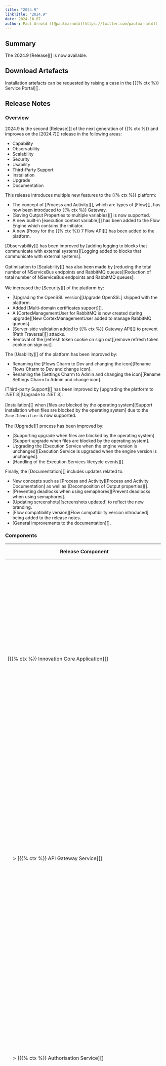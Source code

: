 ```yaml
---
title: "2024.9"
linkTitle: "2024.9"
date: 2024-10-07
author: Paul Arnold ([@paulmarnold](https://twitter.com/paulmarnold))
---
```


## Summary

The 2024.9 [Release][] is now available.

## Download Artefacts

Installation artefacts can be requested by raising a case in the [{{% ctx %}} Service Portal][].

## Release Notes

### Overview

2024.9 is the second [Release][] of the next generation of {{% ctx %}} and improves on the [2024.7][] release in the following areas:

* Capability
* Observability
* Scalability
* Security
* Usability
* Third-Party Support
* Installation
* Upgrade
* Documentation

This release introduces multiple new features to the {{% ctx %}} platform:

* The concept of [Process and Activity][], which are types of [Flow][], has now been introduced to {{% ctx %}} Gateway.
* [Saving Output Properties to multiple variables][] is now supported.
* A new built-in [execution context variable][] has been added to the Flow Engine which contains the initiator.
* A new [Proxy for the {{% ctx %}} 7 Flow API][] has been added to the platform.

[Observability][] has been improved by [adding logging to blocks that communicate with external systems][Logging added to blocks that communicate with external systems].  
\
Optimisation to [Scalability][] has also been made by [reducing the total number of NServiceBus endpoints and RabbitMQ queues][Reduction of total number of NServiceBus endpoints and RabbitMQ queues].  
\
We increased the [Security][] of the platform by:

* [Upgrading the OpenSSL version][Upgrade OpenSSL] shipped with the platform.
* Added [Multi-domain certificates support][].
* A [CortexManagementUser for RabbitMQ is now created during upgrade][New CortexManagementUser added to manage RabbitMQ queues].
* [Server-side validation added to {{% ctx %}} Gateway API][] to prevent [Path Traversal][] attacks.
* Removal of the [refresh token cookie on sign out][remove refresh token cookie on sign out].

The [Usability][] of the platform has been improved by:

* Renaming the [Flows Charm to Dev and changing the icon][Rename Flows Charm to Dev and change icon].
* Renaming the [Settings Charm to Admin and changing the icon][Rename Settings Charm to Admin and change icon].

[Third-party Support][] has been improved by [upgrading the platform to .NET 8][Upgrade to .NET 8].  
\
[Installation][] when [files are blocked by the operating system][Support installation when files are blocked by the operating system] due to the `Zone.Identifier` is now supported.  
\
The [Upgrade][] process has been improved by:

* [Supporting upgrade when files are blocked by the operating system][Support upgrade when files are blocked by the operating system].
* Upgrading the [Execution Service when the engine version is unchanged][Execution Service is upgraded when the engine version is unchanged].
* [Handling of the Execution Services lifecycle events][].

Finally, the [Documentation][] includes updates related to:

* New concepts such as [Process and Activity][Process and Activity Documentation] as well as [Decomposition of Output properties][].
* [Preventing deadlocks when using semaphores][Prevent deadlocks when using semaphores].
* [Updating screenshots][screenshots updated] to reflect the new branding.
* [Flow compatibility version][Flow compatibility version introduced] being added to the release notes.
* [General improvements to the documentation][].

### Components

| <nobr> Release Component </nobr>                                               | Version       | Updated | Update Type   | Breaking Change | Notes  |
|--------------------------------------------------------------------------------|---------------|---------|---------------|-----------------|--------|
| <nobr>[{{% ctx %}} Innovation Core Application][] </nobr>                      | 53.0.0.24430  | Yes     | Major         | Yes             | Major changes occurred between releases, these changes are related to the reduction of the total number of NServiceBus endpoints and RabbitMQ queues are [breaking][Breaking - Reduction of total number of NServiceBus endpoints and RabbitMQ queues] between 2024.7 and 2024.9 if upgraded on its own   |
| <nobr>&nbsp; &nbsp; > [{{% ctx %}} API Gateway Service][] </nobr>              | 38.3.0.24430  | Yes     | Major         | Yes             | Major changes occurred between releases, these changes are related to the reduction of the total number of NServiceBus endpoints and RabbitMQ queues are [breaking][Breaking - Reduction of total number of NServiceBus endpoints and RabbitMQ queues] between 2024.7 and 2024.9 if upgraded on its own   |
| <nobr>&nbsp; &nbsp; > [{{% ctx %}} Authorisation Service][] </nobr>            | 7.0.2.24430   | Yes     | Major         | Yes             | Major changes occurred between releases, these changes are related to the reduction of the total number of NServiceBus endpoints and RabbitMQ queues are [breaking][Breaking - Reduction of total number of NServiceBus endpoints and RabbitMQ queues] between 2024.7 and 2024.9 if upgraded on its own   |
| <nobr>&nbsp; &nbsp; > [{{% ctx %}} Concurrency Management Service][] </nobr>   | 7.0.2.24430   | Yes     | Major         | Yes             | Major changes occurred between releases, these changes are related to the reduction of the total number of NServiceBus endpoints and RabbitMQ queues are [breaking][Breaking - Reduction of total number of NServiceBus endpoints and RabbitMQ queues] between 2024.7 and 2024.9 if upgraded on its own   |
| <nobr>&nbsp; &nbsp; > [{{% ctx %}} Configuration Management Service][] </nobr> | 7.0.2.24430   | Yes     | Major         | Yes             | Major changes occurred between releases, these changes are related to the reduction of the total number of NServiceBus endpoints and RabbitMQ queues are [breaking][Breaking - Reduction of total number of NServiceBus endpoints and RabbitMQ queues] between 2024.7 and 2024.9 if upgraded on its own   |
| <nobr>&nbsp; &nbsp; > [{{% ctx %}} Data Storage Service][] </nobr>             | 9.0.13.24430  | Yes     | Major         | Yes             | Major changes occurred between releases, these changes are related to the reduction of the total number of NServiceBus endpoints and RabbitMQ queues are [breaking][Breaking - Reduction of total number of NServiceBus endpoints and RabbitMQ queues] between 2024.7 and 2024.9 if upgraded on its own   |
| <nobr>&nbsp; &nbsp; > [{{% ctx %}} Execution Management Service][] </nobr>     | 7.0.2.24430   | Yes     | Major         | Yes             | Major changes occurred between releases, these changes are related to the reduction of the total number of NServiceBus endpoints and RabbitMQ queues are [breaking][Breaking - Reduction of total number of NServiceBus endpoints and RabbitMQ queues] between 2024.7 and 2024.9 if upgraded on its own   |
| <nobr>&nbsp; &nbsp; > [{{% ctx %}} Licence Management Service][] </nobr>       | 7.0.2.24430   | Yes     | Major         | Yes             | Major changes occurred between releases, these changes are related to the reduction of the total number of NServiceBus endpoints and RabbitMQ queues are [breaking][Breaking - Reduction of total number of NServiceBus endpoints and RabbitMQ queues] between 2024.7 and 2024.9 if upgraded on its own   |
| <nobr>&nbsp; &nbsp; > [{{% ctx %}} Listeners Service][] </nobr>                | 2.0.0.24430   | Yes     | First Release | N/A             |        |
| <nobr>&nbsp; &nbsp; > [{{% ctx %}} Package Management Service][] </nobr>       | 11.0.2.24430  | Yes     | Major         | Yes             | Major changes occurred between releases, these changes are related to the reduction of the total number of NServiceBus endpoints and RabbitMQ queues are [breaking][Breaking - Reduction of total number of NServiceBus endpoints and RabbitMQ queues] between 2024.7 and 2024.9 if upgraded on its own   |
| <nobr>&nbsp; &nbsp; > [{{% ctx %}} Provisioning Service][] </nobr>             | 13.1.2.24430  | Yes     | Major         | Yes             | Major changes occurred between releases, these changes are related to the reduction of the total number of NServiceBus endpoints and RabbitMQ queues are [breaking][Breaking - Reduction of total number of NServiceBus endpoints and RabbitMQ queues] between 2024.7 and 2024.9 if upgraded on its own   |
| <nobr>&nbsp; &nbsp; > [{{% ctx %}} Scheduling Service][] </nobr>               | 7.0.8.24430   | Yes     | Major         | Yes             | Major changes occurred between releases, these changes are related to the reduction of the total number of NServiceBus endpoints and RabbitMQ queues are [breaking][Breaking - Reduction of total number of NServiceBus endpoints and RabbitMQ queues] between 2024.7 and 2024.9 if upgraded on its own   |
| <nobr>&nbsp; &nbsp; > [{{% ctx %}} Triggers Service][] </nobr>                 | 11.0.0.24430  | Yes     | Major         | Yes             | Major changes occurred between releases, these changes are related to the reduction of the total number of NServiceBus endpoints and RabbitMQ queues are [breaking][Breaking - Reduction of total number of NServiceBus endpoints and RabbitMQ queues] between 2024.7 and 2024.9 if upgraded on its own   |
| <nobr>[{{% ctx %}} Innovation Execution Application][] </nobr>                 | 24.1.1.24430  | Yes     | Major         | Yes             | Major changes occurred between releases, these changes are related to the reduction of the total number of NServiceBus endpoints and RabbitMQ queues are [breaking][Breaking - Reduction of total number of NServiceBus endpoints and RabbitMQ queues] between 2024.7 and 2024.9 if upgraded on its own   |
| <nobr>&nbsp; &nbsp; > [{{% ctx %}} Execution Service][] </nobr>                | 24.1.1.24430  | Yes     | Major         | Yes             | Major changes occurred between releases, these changes are related to the reduction of the total number of NServiceBus endpoints and RabbitMQ queues are [breaking][Breaking - Reduction of total number of NServiceBus endpoints and RabbitMQ queues] between 2024.7 and 2024.9 if upgraded on its own   |
| <nobr>[{{% ctx %}} Gateway][Gateway], including [{{% ctx %}} Studio][] </nobr> | 12.3.2.24430  | Yes     | Major         | Yes             | Major changes occurred between releases, these changes are related to the server-side validation of the APIs are [breaking][Breaking - Server-side validation added to {{% ctx %}} Gateway API] between 2024.7 and 2024.9 |
| <nobr>[{{% ctx %}} Blocks Package][Blocks] </nobr>                             | 48.2.0.24420  | Yes     | Major         | Yes             | Major changes occurred between releases, these changes are related to the upgrade to .NET 8 and are [breaking][Breaking - Upgrade to .NET 8] between 2024.7 and 2024.9 |
| <nobr>[{{% ctx %}} Interaction Portal][Interaction Portal] </nobr>             | 2.0.0.24340   | No      | N/A           | N/A             |        |
| <nobr>{{% ctx %}} App Server Install Scripts </nobr>                           | 5.2.3.24430   | Yes     | Minor         | N/A             |        |
| <nobr>{{% ctx %}} Web App Server Install Scripts </nobr>                       | 8.1.1.24420   | Yes     | Patch         | N/A             |        |
| <nobr>{{% ctx %}} Upgrade Scripts </nobr>                                      | 1.2.8.24430   | Yes     | Patch         | N/A             |        |
| <nobr>{{% ctx %}} Licence Fingerprint Generator </nobr>                        | 4.1.0.24360   | Yes     | Major         | Yes             | Major changes occurred between releases, these changes are related to the upgrade to .NET 8 and are [breaking][Breaking - Upgrade to .NET 8] between 2024.7 and 2024.9 |
| <nobr>{{% ctx %}} Encryption Key Generator </nobr>                             | 2.0.0.24350   | Yes     | Major         | Yes             | Major changes occurred between releases, these changes are related to the upgrade to .NET 8 and are [breaking][Breaking - Upgrade to .NET 8] between 2024.7 and 2024.9 |
| <nobr>{{% ctx %}} Encryptor </nobr>                                            | 3.1.0.24330   | No      | N/A           | N/A             |        |
| <nobr>{{% ctx %}} Flows Upgrader </nobr>                                       | 2.0.0.24350   | Yes     | Major         | Yes             | Major changes occurred between releases, these changes are related to the upgrade to .NET 8 and are [breaking][Breaking - Upgrade to .NET 8] between 2024.7 and 2024.9 |
| <nobr>{{% ctx %}} Observability</nobr>                                         | 3.0.0         | No      | N/A           | N/A             |        |

### Features

#### Capability

##### Process and Activity

The [concept of Process and Activity][Process and Activity] has been introduced to the {{% ctx %}} Gateway. This allows for the creation of [Process][] and [Activity][] flows.  
[Processes][Process] are a type of [Flow][] that can contain multiple [Activities][Activity] and are used to model high-level business processes.  
[Activities][Activity] are a type of [Flow][] that can be used to model tasks or actions.

Affected Components:

* [{{% ctx %}} Gateway][Gateway]
* [{{% ctx %}} Innovation Execution Application][]
  * [{{% ctx %}} Execution Service][]
* [{{% ctx %}} Block Packages][Blocks]

##### Saving Output Properties to multiple variables

It is now possible to use the [Expression editor][] for output properties.  
This supports a new [decomposition syntax][] allowing saving selected values from an output property to multiple variables.  

Affected Components:

* [{{% ctx %}} Gateway][Gateway]
* [{{% ctx %}} Innovation Execution Application][]
  * [{{% ctx %}} Execution Service][]

##### Execution context variable

A new [built-in _executionContext variable][] is now exposed in [processes][process] and [activities][activity].  
The `_executionContext` variable contains the initiator of the flow execution, as well as an `Extensions` property that can be used to store additional information.  

Affected Components:

* [{{% ctx %}} Gateway][Gateway]
* [{{% ctx %}} Innovation Execution Application][]
  * [{{% ctx %}} Execution Service][]

##### Proxy for the {{% ctx %}} 7 Flow API

A new proxy for the {{% ctx %}} 7 Flow [API][] has been added to simplify migrating to the platform. This allows for the execution of flows using the same [API][] as the one used in {{% ctx %}} 7.  

The [API][] includes the following endpoints:

* Encrypt
* Run Flow
* Run Flow Asynchronously

By default, the `Run Flow` and `Run Flow Asynchronously` endpoints will run the specified flow within the default package and version.  
To run the flow in a different package and version, the following [APIs][API] have been added to configure mappings between FlowNames and specific package versions:

* Get all mappings
* Add single mapping
* Remove single mapping
* Remove all mappings

Affected Components:

* [{{% ctx %}} Innovation Core Application][]
  * [{{% ctx %}} API Gateway Service][]
  * [{{% ctx %}} Listeners Service][]
  * [{{% ctx %}} Triggers Service][]

#### Observability

##### Logging added to blocks that communicate with external systems

Block logging has been added to blocks that communicate with external systems.  
The following blocks and properties are logged:

* [Execute Data Command][]
  * [Command][DataCommand]
* [Execute HTTP Request][]
  * [HTTPRequest][]
  * [HTTPResponse][]
* [Execute SOAP Request][]
  * [SOAPRequest][]
  * [SOAPResponse][]
* [Execute Powershell Script][]
  * [Script][]
  * [Parameters][]
  * [Outputs][]
  * [Records][]
* [Execute SSH Command][]
  * [Command][]
  * [Response][]
  * [SSH Logs][]

Affected Components:

* [{{% ctx %}} Innovation Execution Application][]
  * [{{% ctx %}} Execution Service][]
* [{{% ctx %}} Block Packages][Blocks]

#### Scalability

##### Reduction of total number of NServiceBus endpoints and RabbitMQ queues

An exercise has been undertaken to reduce the total number of NServiceBus endpoints and RabbitMQ queues in the platform.
This has been achieved by consolidating the endpoints and queues where possible.

Affected Components:

* [{{% ctx %}} Innovation Core Application][]
  * [{{% ctx %}} API Gateway Service][]
  * [{{% ctx %}} Authorisation Service][]
  * [{{% ctx %}} Concurrency Management Service][]
  * [{{% ctx %}} Configuration Management Service][]
  * [{{% ctx %}} Data Storage Service][]
  * [{{% ctx %}} Execution Management Service][]
  * [{{% ctx %}} Licence Management Service][]
  * [{{% ctx %}} Package Management Service][]
  * [{{% ctx %}} Provisioning Service][]
  * [{{% ctx %}} Scheduling Service][]
  * [{{% ctx %}} Triggers Service][]
* [{{% ctx %}} Innovation Execution Application][]
  * [{{% ctx %}} Execution Service][]

#### Security

##### Upgrade OpenSSL

The OpenSSL version shipped with the platform has been upgraded to the latest version.

Affected Components:

* {{% ctx %}} App Server Install Scripts
* {{% ctx %}} Web App Server Install Scripts

##### Multi-domain certificates support

Support for Multi Domain Certificates in HA deployment is now supported.

Affected Components:

* {{% ctx %}} App Server Install Scripts
* {{% ctx %}} Web App Server Install Scripts

##### New CortexManagementUser added to manage RabbitMQ queues

A new management user for RabbitMQ queues is now created when providing `RabbitMqManagementUser` and `RabbitMqManagementPassword` during installation or upgrade.

Affected Components:

* {{% ctx %}} App Server Install Scripts

##### Server-side validation added to {{% ctx %}} Gateway API

The {{% ctx %}} Gateway [API][] now includes server-side validation to prevent [Path Traversal][] attacks when creating new flows and groups.

Affected Components:

* [{{% ctx %}} Gateway][Gateway]

##### Remove refresh token cookie on sign out

The refresh token cookie is now removed when a user signs out of {{% ctx %}} Gateway, preventing any further use of the token after the user has logged out.

Affected Components:

* [{{% ctx %}} Gateway][Gateway]

#### Usability

##### Rename Flows Charm to Dev and change icon

The Flows Charm has been renamed to Dev and the icon has been changed to reflect this.

Affected Components:

* [{{% ctx %}} Gateway][Gateway]

##### Rename Settings Charm to Admin and change icon

The Settings Charm has been renamed to Admin and the icon has been changed to reflect this.

Affected Components:

* [{{% ctx %}} Gateway][Gateway]

#### Third-party Support

##### Upgrade to .NET 8

The platform has been upgraded to [.NET 8][], allowing us to go to the latest version of [Service Fabric][].
This was required as .NET 6 will be out of support in November.

{{% alert title="Note" %}}
Upgrade excludes {{% ctx %}} Gateway as currently on .NET Framework 4.7.2 which is not compatible with .NET 8, and still under long term support.
{{% /alert %}}

Affected Components:

* [{{% ctx %}} Innovation Core Application][]
  * [{{% ctx %}} API Gateway Service][]
  * [{{% ctx %}} Authorisation Service][]
  * [{{% ctx %}} Concurrency Management Service][]
  * [{{% ctx %}} Configuration Management Service][]
  * [{{% ctx %}} Data Storage Service][]
  * [{{% ctx %}} Execution Management Service][]
  * [{{% ctx %}} Licence Management Service][]
  * [{{% ctx %}} Package Management Service][]
  * [{{% ctx %}} Provisioning Service][]
  * [{{% ctx %}} Scheduling Service][]
  * [{{% ctx %}} Triggers Service][]
* [{{% ctx %}} Innovation Execution Application][]
  * [{{% ctx %}} Execution Service][]
* [{{% ctx %}} Block Packages][Blocks]
* {{% ctx %}} App Server Install Scripts
* {{% ctx %}} Web App Server Install Scripts
* {{% ctx %}} Upgrade Scripts
* {{% ctx %}} Licence Fingerprint Generator
* {{% ctx %}} Encryption Key Generator
* {{% ctx %}} Flows Upgrader

##### Upgrade to the latest version of Service Fabric

The latest version of Service Fabric has been included in the artefacts.  
During upgrade, the Service Fabric cluster version will be upgrade to the packaged version in the artefacts.

Affected Components:

* {{% ctx %}} Upgrade Scripts

#### Installation

##### Support installation when files are blocked by the operating system

The installation scripts have been amended to unblock files before running if the operating system has files being blocked by `Zone.Identifier`.  

{{% alert title="Note" %}}
`Zone.Identifier` is a file property that indicates a file was downloaded from the internet and is potentially unsafe. Windows uses this property as a protection feature.
{{% /alert %}}

Affected Components:

* {{% ctx %}} App Server Install Scripts
* {{% ctx %}} Web App Server Install Scripts

#### Upgrade

##### Support upgrade when files are blocked by the operating system

The upgrade scripts have been amended to unblock files before running if the operating system has files being blocked by `Zone.Identifier`.  

{{% alert title="Note" %}}
`Zone.Identifier` is a file property that indicates a file was downloaded from the internet and is potentially unsafe. Windows uses this property as a protection feature.
{{% /alert %}}

Affected Components:

* {{% ctx %}} Upgrade Scripts

##### Execution Service is upgraded when the engine version is unchanged

The Execution Service will now be upgraded when the engine version is unchanged. This is to ensure the upgrade works, including edge cases such as patches.

Affected Components:

* {{% ctx %}} Upgrade Scripts

##### Handling of the Execution Services lifecycle events

The Execution Services handle Service Fabric lifecycle events allowing flows to end gracefully within a defined period.  
This includes a `Graceful Period timeout` and a `Cancel Period Timeout`, both which default to 5 minutes, and are configurable.

Currently, there is no documentation available on how to do this. For further assistance, please raise a case in the [{{% ctx %}} Service Portal][].

Affected Components:

* [{{% ctx %}} Innovation Core Application][]
  * [{{% ctx %}} API Gateway Service][]
  * [{{% ctx %}} Configuration Management Service][]
* [{{% ctx %}} Innovation Execution Application][]
  * [{{% ctx %}} Execution Service][]
* [{{% ctx %}} Block Packages][Blocks]

#### Documentation

##### Process and Activity

The [What is a Flow][] documentation has been updated to include information on the new concepts of [Processes][Process] and [Activities][Activity].

##### Decomposition of Output properties

The [What is a Block Property][] documentation has been updated to include information on the new [Decomposition of Output properties][decomposition syntax] feature.

##### Prevent deadlocks when using semaphores

A new section has been added to the documentation explaining how to [prevent deadlocks][] when using semaphores.

##### Screenshots updated

Screenshots within the documentation has been updated to reflect the new branding, including [Blocks][] icons and various [{{% ctx %}} Gateway][] screenshots.

##### Flow compatibility version introduced

The [Flow compatibility version][] has been added to the release notes.

##### General improvements to the documentation

Various improvements have been made to the documentation to improve the overall quality and readability.

### Bug Fixes

#### Capability

##### {{% ctx %}} Gateway encryptor not aligned with Service Fabric

The Encryptor has been aligned between the {{% ctx %}} Gateway and Service Fabric.  
This ensures that encrypted values created with the default key can still be decrypted if a custom private key has been set.

Affected Components:

* [{{% ctx %}} Gateway][Gateway]

#### Upgrade

##### Certificate update does not work after upgrade

A bug has been fixed which prevented the update of certificates after an upgrade.

Affected Components:

* {{% ctx %}} Upgrade Scripts

#### Documentation

##### Missing Platform property in Log Event documentation

The Platform property the the Log Event documentation was missing. This has been added to the documentation.

### Breaking Changes

The following features have introduced breaking changes in the 2024.9 release of the {{% ctx %}} Platform:

#### Upgrade to .NET 8

The platform has been upgraded to [.NET 8][].

#### Reduction of total number of NServiceBus endpoints and RabbitMQ queues

The following feature has changed internal endpoints and queues in the platform, which may cause issues if upgrading from 2024.7 to 2024.9 without upgrading all components at the same time.  
The platform will need to be upgraded using the [Upgrade Instructions][].

#### Server-side validation added to {{% ctx %}} Gateway API

The following feature has added validation to the [{{% ctx %}} Gateway][] API to prevent [Path Traversal][] attacks, which now returns an error if the path is invalid.

### Known Limitations

There are no known limitations added as part of the 2024.9 release of the {{% ctx %}} Platform.

## Version Support

### Operating Systems

| OS Type | Supported Versions                                |
|---------|---------------------------------------------------|
| Windows | <ul><li>Server 2019</li><li>Server 2022</li></ul> |
| Linux   | Linux is not currently supported                  |

### 7.X Compatibility

| 7.X Version | Is compatible? | Notes                                        |
|-------------|----------------|----------------------------------------------|
| 7.2         | Yes            |                                              |
| 7.1         | No             | Need to upgrade 7.1 to 7.2 for compatibility |
| 7.0         | No             | Need to upgrade 7.0 to 7.2 for compatibility |

### Flow Compatibility

| Release | Compatibility Version |
|---------|-----------------------|
| 2024.9  | 31.24311              |
| 2024.7  | 31.24311              |
| 2024.5  | 31.24311              |
| 2024.3  | 30                    |

### Observability Compatibility

| Release | Grafana Version          | Grafana Loki Version | {{% ctx %}} Observability Version |
|---------|--------------------------|----------------------|-----------------------------------|
| 2024.9  | [10.4.1][Grafana 10.4.1] | [3.0.0][Loki 3.0.0]  | [3.0.0][Observability 3.0.0]      |
| 2024.7  | [10.4.1][Grafana 10.4.1] | [3.0.0][Loki 3.0.0]  | [3.0.0][Observability 3.0.0]      |
| 2024.5  | [10.4.1][Grafana 10.4.1] | [3.0.0][Loki 3.0.0]  | [3.0.0][Observability 3.0.0]      |
| 2024.3  | [8.5.4][Grafana 8.5.4]   | [2.5.0][Loki 2.5.0]  | [2.2.0][Observability 2.2.0]      |

## Install Instructions

If you are installing a new 2024.9 platform or adding it to an existing 7.2 Installation see the guidance below; otherwise, if you are upgrading from an existing 2024.7 platform refer to the [Upgrade Instructions][].

Installing {{% ctx %}} Only:

* [Multiple Server - With HA][Innovation Only - Multiple Server - With HA]
* [Single Server - Without HA][Innovation Only - Single Server - Without HA]

Adding {{% ctx %}} to a 7.2 Installation:

* [Multiple Server - With HA][Adding Innovation to a 7.2 Installation - Multiple Server - With HA]
* [Single Server - Without HA][Adding Innovation to a 7.2 Installation - Single Server - Without HA]

## Upgrade Instructions

If you are upgrading from an existing 2024.7 platform see the guidance below:

Upgrading {{% ctx %}}:

* [Multiple Server - With HA][Upgrade - Multiple Server - With HA]
* [Single Server - Without HA][Upgrade - Single Server - Without HA]

## Upcoming Releases

Releases are currently forecast to be made available on:

| Release | Release Type   | Forecast Release Date              |
|---------|----------------|------------------------------------|
| 2024.9  | [Release][]    | Week commencing 7th October 2024   |
| 2024.11 | [Fast Track][] | Week commencing 2nd December 2024  |
| 2025.1  | [Fast Track][] | Week commencing 10th February 2025 |

[{{% ctx %}} Innovation Core Application]: {{< url path="Cortex.Guides.CortexInnovation.CoreApplication.MainDoc" version="2024.9" >}}
[{{% ctx %}} API Gateway Service]: {{< url path="Cortex.Guides.CortexInnovation.CoreApplication.Services.ApiGatewayService.MainDoc" version="2024.9" >}}
[{{% ctx %}} Authorisation Service]: {{< url path="Cortex.Guides.CortexInnovation.CoreApplication.Services.AuthorisationService.MainDoc" version="2024.9" >}}
[{{% ctx %}} Concurrency Management Service]: {{< url path="Cortex.Guides.CortexInnovation.CoreApplication.Services.ConcurrencyManagementService.MainDoc" version="2024.9" >}}
[{{% ctx %}} Configuration Management Service]: {{< url path="Cortex.Guides.CortexInnovation.CoreApplication.Services.ConfigurationManagementService.MainDoc" version="2024.9" >}}
[{{% ctx %}} Data Storage Service]: {{< url path="Cortex.Guides.CortexInnovation.CoreApplication.Services.DataStorageService.MainDoc" version="2024.9" >}}
[{{% ctx %}} Execution Management Service]: {{< url path="Cortex.Guides.CortexInnovation.CoreApplication.Services.ExecutionManagementService.MainDoc" version="2024.9" >}}
[{{% ctx %}} Licence Management Service]: {{< url path="Cortex.Guides.CortexInnovation.CoreApplication.Services.LicenceManagementService.MainDoc" version="2024.9" >}}
[{{% ctx %}} Listeners Service]: {{< url path="Cortex.Guides.CortexInnovation.CoreApplication.Services.ListenersService.MainDoc" version="2024.9" >}}
[{{% ctx %}} Package Management Service]: {{< url path="Cortex.Guides.CortexInnovation.CoreApplication.Services.PackageManagementService.MainDoc" version="2024.9" >}}
[{{% ctx %}} Provisioning Service]: {{< url path="Cortex.Guides.CortexInnovation.CoreApplication.Services.ProvisioningService.MainDoc" version="2024.9" >}}
[{{% ctx %}} Scheduling Service]: {{< url path="Cortex.Guides.CortexInnovation.CoreApplication.Services.SchedulingService.MainDoc" version="2024.9" >}}
[{{% ctx %}} Triggers Service]: {{< url path="Cortex.Guides.CortexInnovation.CoreApplication.Services.TriggersService.MainDoc" version="2024.9" >}}
[{{% ctx %}} Innovation Execution Application]: {{< url path="Cortex.Guides.CortexInnovation.ExecutionApplication.MainDoc" version="2024.9" >}}
[{{% ctx %}} Execution Service]: {{< url path="Cortex.Guides.CortexInnovation.ExecutionApplication.Services.ExecutionService.MainDoc" version="2024.9" >}}
[Interaction Portal]: {{< url path="Cortex.Guides.CortexInteractionPortal.MainDoc" version="2024.9" >}}

[Process and Activity]: {{< ref "#process-and-activity" >}}
[Saving Output Properties to multiple variables]: {{< ref "#saving-output-properties-to-multiple-variables" >}}
[execution context variable]: {{< ref "#execution-context-variable" >}}
[Proxy for the {{% ctx %}} 7 Flow API]: {{< ref "#proxy-for-the-cortex-7-flow-api" >}}
[Observability]: {{< ref "#observability" >}}
[Logging added to blocks that communicate with external systems]: {{< ref "#logging-added-to-blocks-that-communicate-with-external-systems" >}}
[Scalability]: {{< ref "#scalability" >}}
[Reduction of total number of NServiceBus endpoints and RabbitMQ queues]: {{< ref "#reduction-of-total-number-of-nservicebus-endpoints-and-rabbitmq-queues" >}}
[Security]: {{< ref "#security" >}}
[Upgrade OpenSSL]: {{< ref "#upgrade-openssl" >}}
[Multi-domain certificates support]: {{< ref "#multi-domain-certificates-support" >}}
[New CortexManagementUser added to manage RabbitMQ queues]: {{< ref "#new-cortexmanagementuser-added-to-manage-rabbitmq-queues" >}}
[Server-side validation added to {{% ctx %}} Gateway API]: {{< ref "#server-side-validation-added-to-cortex-gateway-api" >}}
[Remove refresh token cookie on sign out]: {{< ref "#remove-refresh-token-cookie-on-sign-out" >}}
[Usability]: {{< ref "#usability" >}}
[Rename Flows Charm to Dev and change icon]: {{< ref "#rename-flows-charm-to-dev-and-change-icon" >}}
[Rename Settings Charm to Admin and change icon]: {{< ref "#rename-settings-charm-to-admin-and-change-icon" >}}
[Third-party Support]: {{< ref "#third-party-support" >}}
[Upgrade to .NET 8]: {{< ref "#upgrade-to-net-8" >}}
[Installation]: {{< ref "#installation" >}}
[Support installation when files are blocked by the operating system]: {{< ref "#support-installation-when-files-are-blocked-by-the-operating-system" >}}
[Upgrade]: {{< ref "#upgrade" >}}
[Support upgrade when files are blocked by the operating system]: {{< ref "#support-upgrade-when-files-are-blocked-by-the-operating-system" >}}
[Execution Service is upgraded when the engine version is unchanged]: {{< ref "#execution-service-is-upgraded-when-the-engine-version-is-unchanged" >}}
[Handling of the Execution Services lifecycle events]: {{< ref "#handling-of-the-execution-services-lifecycle-events" >}}
[Documentation]: {{< ref "#documentation" >}}
[Process and Activity Documentation]: {{< ref "#process-and-activity-1" >}}
[Decomposition of Output properties]: {{< ref "#decomposition-of-output-properties" >}}
[Prevent deadlocks when using semaphores]: {{< ref "#prevent-deadlocks-when-using-semaphores" >}}
[Screenshots updated]: {{< ref "#screenshots-updated" >}}
[Flow compatibility version introduced]: {{< ref "#flow-compatibility-version-introduced" >}}
[General improvements to the documentation]: {{< ref "#general-improvements-to-the-documentation" >}}

[Flow compatibility version]: {{< ref "#flow-compatibility" >}}

[Upgrade Instructions]: {{< ref "#upgrade-instructions" >}}

[{{% ctx %}} Gateway]: {{< url path="Cortex.Guides.Gateway.MainDoc" version="2024.9" >}}
[Blocks]: {{< url path="Cortex.Reference.Blocks.MainDoc" version="2024.9" >}}
[What is a Flow]: {{< url path="Cortex.Reference.Concepts.Fundamentals.Flows.WhatIsAFlow.MainDoc" version="2024.9" >}}
[Process]: {{< url path="Cortex.Reference.Concepts.Fundamentals.Flows.WhatIsAFlow.Process" version="2024.9" >}}
[Activity]: {{< url path="Cortex.Reference.Concepts.Fundamentals.Flows.WhatIsAFlow.Activity" version="2024.9" >}}
[What is a Block Property]: {{< url path="Cortex.Reference.Concepts.Fundamentals.Blocks.BlockProperties.WhatIsABlockProperty.MainDoc" version="2024.9" >}}

[prevent deadlocks]: {{< url path="Cortex.Reference.Concepts.WorkingWith.Concurrency.Semaphores.WhatIsASemaphore.PreventingDeadlocks" version="2024.9" >}}

[Execute Data Command]: {{< url path="Cortex.Reference.Blocks.Data.ExecuteDataCommand.ExecuteDataCommand.MainDoc" version="2024.9" >}}
[DataCommand]: {{< url path="Cortex.Reference.Blocks.Data.ExecuteDataCommand.ExecuteDataCommand.CommandProperty" version="2024.9" >}}

[Execute HTTP Request]: {{< url path="Cortex.Reference.Blocks.Http.ExecuteHttpRequest.ExecuteHttpRequest.MainDoc" version="2024.9" >}}
[HttpRequest]: {{< url path="Cortex.Reference.Blocks.Http.ExecuteHttpRequest.ExecuteHttpRequest.HttpRequestProperty" version="2024.9" >}}
[HttpResponse]: {{< url path="Cortex.Reference.Blocks.Http.ExecuteHttpRequest.ExecuteHttpRequest.HttpResponseProperty" version="2024.9" >}}

[Execute Soap Request]: {{< url path="Cortex.Reference.Blocks.Http.ExecuteSoapRequest.ExecuteSoapRequest.MainDoc" version="2024.9" >}}
[SoapRequest]: {{< url path="Cortex.Reference.Blocks.Http.ExecuteSoapRequest.ExecuteSoapRequest.SoapRequestProperty" version="2024.9" >}}
[SoapResponse]: {{< url path="Cortex.Reference.Blocks.Http.ExecuteSoapRequest.ExecuteSoapRequest.SoapResponseProperty" version="2024.9" >}}

[Execute Powershell Script]: {{< url path="Cortex.Reference.Blocks.PowerShell.ExecutePowerShellScript.ExecutePowerShellScript.MainDoc" version="2024.9" >}}
[Script]: {{< url path="Cortex.Reference.Blocks.PowerShell.ExecutePowerShellScript.ExecutePowerShellScript.ScriptProperty" version="2024.9" >}}
[Parameters]: {{< url path="Cortex.Reference.Blocks.PowerShell.ExecutePowerShellScript.ExecutePowerShellScript.ParametersProperty" version="2024.9" >}}
[Outputs]: {{< url path="Cortex.Reference.Blocks.PowerShell.ExecutePowerShellScript.ExecutePowerShellScript.OutputsProperty" version="2024.9" >}}
[Records]: {{< url path="Cortex.Reference.Blocks.PowerShell.ExecutePowerShellScript.ExecutePowerShellScript.RecordsProperty" version="2024.9" >}}

[Execute SSH Command]: {{< url path="Cortex.Reference.Blocks.Ssh.ExecuteSshCommand.ExecuteSshCommandBlock.MainDoc" version="2024.9" >}}
[Command]: {{< url path="Cortex.Reference.Blocks.Ssh.ExecuteSshCommand.ExecuteSshCommandBlock.CommandProperty" version="2024.9" >}}
[Response]: {{< url path="Cortex.Reference.Blocks.Ssh.ExecuteSshCommand.ExecuteSshCommandBlock.Response" version="2024.9" >}}
[SSH Logs]: {{< url path="Cortex.Reference.Blocks.Ssh.ExecuteSshCommand.ExecuteSshCommandBlock.SshLogsProperty" version="2024.9" >}}

[Gateway]: {{< url path="Cortex.Guides.Gateway.MainDoc" version="2024.9" >}}
[Expression Editor]: {{< url path="Cortex.Reference.Concepts.Fundamentals.Blocks.BlockProperties.PropertyEditors.ExpressionEditor.MainDoc" version="2024.9" >}}
[decomposition syntax]: {{< url path="Cortex.Reference.Concepts.Fundamentals.Blocks.BlockProperties.WhatIsABlockProperty.DecomposingOutputProperties" version="2024.9" >}}

[.NET 8]: {{< url path="Cortex.Reference.Glossary.A-E.DotNet" >}}
[API]: {{< url path="Cortex.Reference.Glossary.A-E.API" >}}
[Service Fabric]: {{< url path="Cortex.Reference.Glossary.P-T.ServiceFabric" >}}
[built-in _executionContext variable]: {{< url path="Cortex.Reference.Concepts.Fundamentals.Executions.WhatIsAnExecution.ExecutionContext" version="2024.9" >}}

[Innovation Only - Single Server - Without HA]: {{< url path="Cortex.GettingStarted.OnPremise.InstallInnovationOnly.SingleServerWithoutHA.MainDoc" version="2024.9" >}}
[Innovation Only - Multiple Server - With HA]: {{< url path="Cortex.GettingStarted.OnPremise.InstallInnovationOnly.MultipleServerWithHA.MainDoc" version="2024.9" >}}

[Adding Innovation to a 7.2 Installation - Single Server - Without HA]: {{< url path="Cortex.GettingStarted.OnPremise.AddInnovationTo72.SingleServerWithoutHA.MainDoc" version="2024.9" >}}
[Adding Innovation to a 7.2 Installation - Multiple Server - With HA]: {{< url path="Cortex.GettingStarted.OnPremise.AddInnovationTo72.MultipleServerWithHA.MainDoc" version="2024.9" >}}

[Upgrade - Single Server - Without HA]: {{< url path="Cortex.Guides.UpgradeCortex.2024.7to2024.9.SingleServerWithoutHA.MainDoc" version="2024.9" >}}
[Upgrade - Multiple Server - With HA]: {{< url path="Cortex.Guides.UpgradeCortex.2024.7to2024.9.MultipleServerWithHA.MainDoc" version="2024.9" >}}
[Breaking - Reduction of total number of NServiceBus endpoints and RabbitMQ queues]: {{< ref "#reduction-of-total-number-of-nservicebus-endpoints-and-rabbitmq-queues-1" >}}
[Breaking - Upgrade to .NET 8]: {{< ref "#upgrade-to-net-8-1" >}}
[Breaking - Server-side validation added to {{% ctx %}} Gateway API]: {{< ref "#server-side-validation-added-to-cortex-gateway-api-1" >}}

[{{% ctx %}} Studio]: {{< url path="Cortex.Guides.Studio.MainDoc" version="2024.9" >}}

[{{% ctx %}} Service Portal]: {{< url path="Cortex.ServicePortal.MainDoc" version="2024.9" >}}

[Flow]: {{< url path="Cortex.Reference.Concepts.Fundamentals.Flows.WhatIsAFlow.MainDoc" version="2024.9" >}}

[Fast Track]: {{< url path="Cortex.Reference.Glossary.F-J.FastTrack" version="2024.9" >}}
[Release]: {{< url path="Cortex.Reference.Glossary.P-T.Release" version="2024.9" >}}

[2024.7]: {{< url path="Cortex.Blogs.Releases.2024.7.MainDoc" version="2024.9" >}}

[Path Traversal]: {{< url path="Owasp.PathTraversal.MainDoc" version="2024.9" >}}

[Grafana 8.5.4]: {{< url path="Grafana.SelfManaged.Downloads.GrafanaWebApp.Windows" >}}
[Grafana 10.4.1]: {{< url path="Grafana.SelfManaged.Downloads.GrafanaWebApp.10.4.1.Windows" >}}
[Loki 3.0.0]: {{< url path="Grafana.SelfManaged.Downloads.GrafanaLoki.3.0.0.Release" >}}
[Loki 2.5.0]: {{< url path="Grafana.SelfManaged.Downloads.GrafanaLoki.Release" >}}
[Observability 3.0.0]: {{< url path="GitHub.Cortex.Observability.3.0.0.Release" >}}
[Observability 2.2.0]: {{< url path="GitHub.Cortex.Observability.2.2.0.Release" >}}
